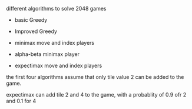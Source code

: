 different algorithms to solve 2048 games

* basic Greedy

* Improved Greedy

* minimax move and index players

* alpha-beta minimax player

* expectimax move and index players

the first four algorithms assume that only tile value 2 can be added to the game.

expectimax can add tile 2 and 4 to the game, with a probablity of 0.9 ofr 2 and 0.1 for 4
